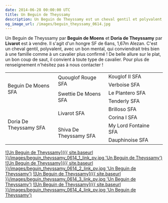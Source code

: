 ```yaml
---
date: 2014-06-28 00:00:00 UTC
title: Un Beguin de Theyssamy
description: Un Beguin de Theyssamy est un cheval gentil et polyvalent, convenant aussi bien à une famille qu'à un cavalier plus confirmé.
og_image_url: /images/beguin_theyssamy_0614.jpg
---
```


Un Beguin de Theyssamy par **Beguin de Moens** et **Doria de Theyssamy** par **Livarot** est à vendre. Il s'agit d'un hongre SF de 6ans, 1,67m Alezan. C'est un cheval gentil, polyvalent, avec un bon mental, qui conviendrait très bien à une famille comme à un cavalier plus confirmé ! De belle allure sur le plat, un bon coup de saut, il convient à toute type de cavalier. Pour plus de renseignement n'hésitez pas à nous contacter !

<table class="genealogie">
	<tr>
		<td rowspan="4" class="c-cell">Beguin De Moens SFA</td>
		<td rowspan="2" class="c-cell">Quouglof Rouge SFA</td>
		<td class="c-cell">Kouglof II SFA</td>
	</tr>
	<tr>
		<td class="c-cell">Verboise SFA</td>
		<td></td>
		<td></td>
	</tr>
	<tr>
		<td rowspan="2" class="c-cell">Swettie De Moens SFA</td>
		<td class="c-cell">Le Plantero SFA</td>
		<td></td>
	</tr>
	<tr>
		<td class="c-cell">Tenderly SFA</td>
		<td></td>
		<td></td>
	</tr>
	<tr>
		<td rowspan="4" class="c-cell">Doria De Theyssamy SFA</td>
		<td rowspan="2" class="c-cell">Livarot SFA</td>
		<td class="c-cell">Brilloso SFA</td>
	</tr>
	<tr>
		<td class="c-cell">Corina I SFA</td>
		<td></td>
		<td></td>
	</tr>
	<tr>
		<td rowspan="2" class="c-cell">Shiva De Theyssamy SFA</td>
		<td class="c-cell">My Lord Fontaine SFA</td>
		<td></td>
	</tr>
	<tr>
		<td class="c-cell">Dauphinoise SFA</td>
		<td></td>
		<td></td>
	</tr>
</table>

<span class="gallery">
<a href="/images/beguin_theyssamy_0614_1.jpg">![Un Beguin de Theyssamy]({{ site.baseurl }}/images/beguin_theyssamy_0614_1_link_pv.jpg 'Un Beguin de Theyssamy')</a>
<a href="/images/beguin_theyssamy_0614_2.jpg">![Un Beguin de Theyssamy]({{ site.baseurl }}/images/beguin_theyssamy_0614_2_link_pv.jpg 'Un Beguin de Theyssamy')</a>
<a href="/images/beguin_theyssamy_0614_3.jpg">![Un Beguin de Theyssamy]({{ site.baseurl }}/images/beguin_theyssamy_0614_3_link_pv.jpg 'Un Beguin de Theyssamy')</a>
<a href="/images/beguin_theyssamy_0614_4.jpg">![Un Beguin de Theyssamy]({{ site.baseurl }}/images/beguin_theyssamy_0614_4_link_pv.jpg 'Un Beguin de Theyssamy')</a>
</span>